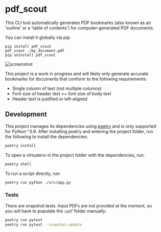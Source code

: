 # pdf_scout

This CLI tool automatically generates PDF bookmarks (also known as an 'outline' or a 'table of contents') for computer-generated PDF documents.

You can install it globally via pip:

```
pip install pdf_scout
pdf_scout ./my_document.pdf
pip uninstall pdf_scout
```

![screenshot](./assets/screenshot.png)

This project is a work in progress and will likely only generate accurate bookmarks for documents that conform to the following requirements:

* Single column of text (not multiple columns)
* Font size of header text >= font size of body text
* Header text is justified or left-aligned

## Development

This project manages its dependencies using [poetry](https://python-poetry.org) and is only supported for Python ^3.9. After installing poetry and entering the project folder, run the following to install the dependencies:

```bash
poetry install
```

To open a virtualenv in the project folder with the dependencies, run:

```bash
poetry shell
```

To run a script directly, run:

```bash
poetry run python ./src/app.py
```

### Tests

There are snapshot tests. Input PDFs are not provided at the moment, so you will have to populate the `/pdf` folder manually:

```bash
poetry run pytest
poetry run pytest --snapshot-update
```